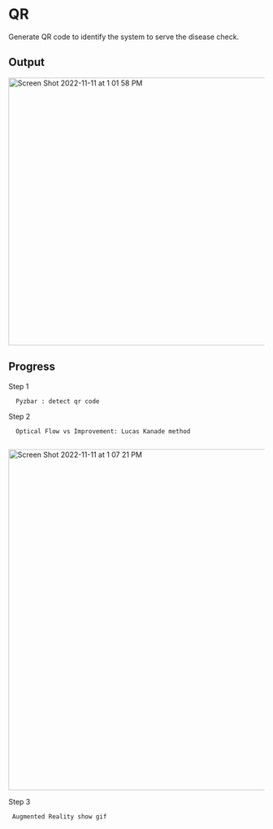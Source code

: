 # QR
Generate QR code to identify the system to serve the disease check.

## Output

<img width="526" alt="Screen Shot 2022-11-11 at 1 01 58 PM" src="https://user-images.githubusercontent.com/80747458/201274135-092fcb13-6936-45a3-afcb-e20e40bf096c.png">

## Progress

Step 1

  ```
    Pyzbar : detect qr code
  ```
  
 Step 2
  ```
    Optical Flow vs Improvement: Lucas Kanade method
    
  ```
  <img width="670" alt="Screen Shot 2022-11-11 at 1 07 21 PM" src="https://user-images.githubusercontent.com/80747458/201274829-26dbf81c-09c6-4bf5-93e1-9257cf840c85.png">
  
Step 3
 ```
  Augmented Reality show gif 
 ```
   

   

 
 
